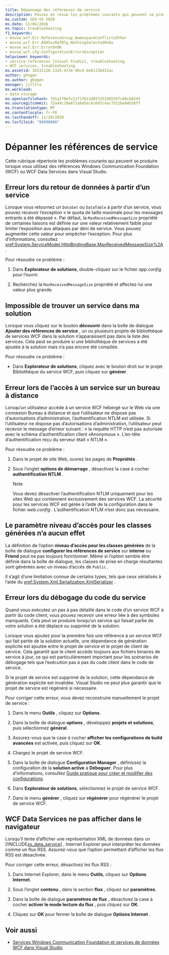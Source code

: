 ```yaml
---
title: Dépannage des références de service
description: Passez en revue les problèmes courants qui peuvent se produire lorsque vous utilisez des références Windows Communication Foundation (WCF) ou WCF Data Services dans Visual Studio.
ms.custom: SEO-VS-2020
ms.date: 11/04/2016
ms.topic: troubleshooting
f1_keywords:
- msvse_wcf.Err.ReferenceGroup_NamespaceConflictsOther
- msvse_wcf.Err.AddSvcRefDlg_NothingSelectedOnGo
- msvse_wcf.Err.ErrorOnOK
- msvse_wcf.cfg.ConfigurationErrorsException
helpviewer_keywords:
- service references [Visual Studio], troubleshooting
- WCF services, troubleshooting
ms.assetid: 3b531120-1325-4734-90c6-6e6113bd12ac
author: ghogen
ms.author: ghogen
manager: jillfra
ms.workload:
- data-storage
ms.openlocfilehash: 7d1a1f0efc21f1f612d85725358555fcb0cb8245
ms.sourcegitcommit: 72a49c10a872ab45ec6c6d7c4ac7521be84526ff
ms.translationtype: MT
ms.contentlocale: fr-FR
ms.lasthandoff: 11/20/2020
ms.locfileid: "94998068"
---
```

# <a name="troubleshoot-service-references"></a>Dépanner les références de service

Cette rubrique répertorie les problèmes courants qui peuvent se produire lorsque vous utilisez des références Windows Communication Foundation (WCF) ou WCF Data Services dans Visual Studio.

## <a name="error-returning-data-from-a-service"></a>Erreur lors du retour de données à partir d’un service

Lorsque vous retournez un `DataSet` ou `DataTable` à partir d’un service, vous pouvez recevoir l’exception « le quota de taille maximale pour les messages entrants a été dépassé ». Par défaut, la `MaxReceivedMessageSize` propriété de certaines liaisons est définie sur une valeur relativement faible pour limiter l’exposition aux attaques par déni de service. Vous pouvez augmenter cette valeur pour empêcher l’exception. Pour plus d’informations, consultez <xref:System.ServiceModel.HttpBindingBase.MaxReceivedMessageSize%2A>.

Pour résoudre ce problème :

1. Dans **Explorateur de solutions**, double-cliquez sur le fichier *app.config* pour l’ouvrir.

2. Recherchez la `MaxReceivedMessageSize` propriété et affectez-lui une valeur plus grande.

## <a name="cannot-find-a-service-in-my-solution"></a>Impossible de trouver un service dans ma solution

Lorsque vous cliquez sur le bouton **découvrir** dans la boîte de dialogue **Ajouter des références de service** , un ou plusieurs projets de bibliothèque de services WCF dans la solution n’apparaissent pas dans la liste des services. Cela peut se produire si une bibliothèque de services a été ajoutée à la solution mais n’a pas encore été compilée.

Pour résoudre ce problème :

- Dans **Explorateur de solutions**, cliquez avec le bouton droit sur le projet Bibliothèque du service WCF, puis cliquez sur **générer**.

## <a name="error-accessing-a-service-over-a-remote-desktop"></a>Erreur lors de l’accès à un service sur un bureau à distance

Lorsqu’un utilisateur accède à un service WCF hébergé sur le Web via une connexion Bureau à distance et que l’utilisateur ne dispose pas d’autorisations d’administration, l’authentification NTLM est utilisée. Si l’utilisateur ne dispose pas d’autorisations d’administration, l’utilisateur peut recevoir le message d’erreur suivant : « la requête HTTP n’est pas autorisée avec le schéma d’authentification client «Anonymous ». L’en-tête d’authentification reçu du serveur était « NTLM ».

Pour résoudre ce problème :

1. Dans le projet de site Web, ouvrez les pages de **Propriétés** .

2. Sous l’onglet **options de démarrage** , désactivez la case à cocher **authentification NTLM** .

    > [!NOTE]
    > Vous devez désactiver l’authentification NTLM uniquement pour les sites Web qui contiennent exclusivement des services WCF. La sécurité pour les services WCF est gérée à l’aide de la configuration dans le fichier *web.config* . L’authentification NTLM n’est donc pas nécessaire.

## <a name="access-level-for-generated-classes-setting-has-no-effect"></a>Le paramètre niveau d’accès pour les classes générées n’a aucun effet

La définition de l’option **niveau d’accès pour les classes générées** de la boîte de dialogue **configurer les références de service** sur **interne** ou **Friend** peut ne pas toujours fonctionner. Même si l’option semble être définie dans la boîte de dialogue, les classes de prise en charge résultantes sont générées avec un niveau d’accès de `Public` .

Il s’agit d’une limitation connue de certains types, tels que ceux sérialisés à l’aide du <xref:System.Xml.Serialization.XmlSerializer> .

## <a name="error-debugging-service-code"></a>Erreur lors du débogage du code du service

Quand vous exécutez un pas à pas détaillé dans le code d’un service WCF à partir du code client, vous pouvez recevoir une erreur liée à des symboles manquants. Cela peut se produire lorsqu’un service qui faisait partie de votre solution a été déplacé ou supprimé de la solution.

Lorsque vous ajoutez pour la première fois une référence à un service WCF qui fait partie de la solution actuelle, une dépendance de génération explicite est ajoutée entre le projet de service et le projet de client de service. Cela garantit que le client accède toujours aux fichiers binaires de service à jour, ce qui est particulièrement important pour les scénarios de débogage tels que l’exécution pas à pas du code client dans le code de service.

Si le projet de service est supprimé de la solution, cette dépendance de génération explicite est invalidée. Visual Studio ne peut plus garantir que le projet de service est régénéré si nécessaire.

Pour corriger cette erreur, vous devez reconstruire manuellement le projet de service :

1. Dans le menu **Outils** , cliquez sur **Options**.

2. Dans la boîte de dialogue **options** , développez **projets et solutions**, puis sélectionnez **général**.

3. Assurez-vous que la case à cocher **afficher les configurations de build avancées** est activée, puis cliquez sur **OK**.

4. Chargez le projet de service WCF.

5. Dans la boîte de dialogue **Configuration Manager** , définissez la configuration de la **solution active** à **Déboguer**. Pour plus d’informations, consultez [Guide pratique pour créer et modifier des configurations](../ide/how-to-create-and-edit-configurations.md).

6. Dans **Explorateur de solutions**, sélectionnez le projet de service WCF.

7. Dans le menu **générer** , cliquez sur **régénérer** pour régénérer le projet de service WCF.

## <a name="wcf-data-services-do-not-display-in-the-browser"></a>WCF Data Services ne pas afficher dans le navigateur

Lorsqu’il tente d’afficher une représentation XML de données dans un [!INCLUDE[ss_data_service](../data-tools/includes/ss_data_service_md.md)] , Internet Explorer peut interpréter les données comme un flux RSS. Assurez-vous que l’option permettant d’afficher les flux RSS est désactivée.

Pour corriger cette erreur, désactivez les flux RSS :

1. Dans Internet Explorer, dans le menu **Outils**, cliquez sur **Options Internet**.

2. Sous l’onglet **contenu** , dans la section **flux** , cliquez sur **paramètres**.

3. Dans la boîte de dialogue **paramètres de flux** , désactivez la case à cocher **activer le mode lecture du flux** , puis cliquez sur **OK**.

4. Cliquez sur **OK** pour fermer la boîte de dialogue **Options Internet** .

## <a name="see-also"></a>Voir aussi

- [Services Windows Communication Foundation et services de données WCF dans Visual Studio](../data-tools/windows-communication-foundation-services-and-wcf-data-services-in-visual-studio.md)
